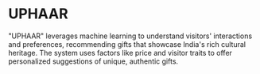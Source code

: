 # UPHAAR
"UPHAAR" leverages machine learning to understand visitors' interactions and preferences, recommending gifts that showcase India's rich cultural heritage. The system uses factors like price and visitor traits to offer personalized suggestions of unique, authentic gifts. 
